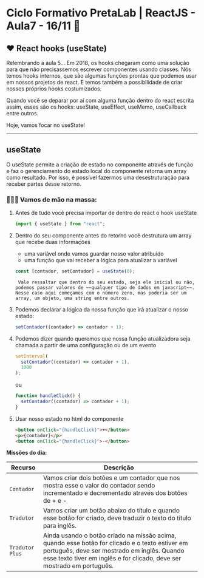 # Ciclo Formativo PretaLab | ReactJS - Aula7 - 16/11 🚀

## ❤️ React hooks (useState)

Relembrando a aula 5...
Em 2018, os hooks chegaram como uma solução para que não precisassemos escrever componentes usando classes. Nós temos hooks internos, que são algumas funções prontas que podemos usar em nossos projetos de react. E temos também a possibilidade de criar nossos próprios hooks costumizados.

Quando você se deparar por aí com alguma função dentro do react escrita assim, esses são os hooks: useState, useEffect, useMemo, useCallback entre outros.

Hoje, vamos focar no useState!

---

## useState

O useState permite a criação de estado no componente através de função e faz o gerenciamento do estado local do componente retorna um array como resultado. Por isso, é possível fazermos uma desestruturação para receber partes desse retorno.
### 👩🏿‍💻 Vamos de mão na massa:

1. Antes de tudo você precisa importar de dentro do react o hook useState

   ```javascript
   import { useState } from "react";
   ```

2. Dentro do seu componente antes do retorno você destrutura um array que recebe duas informações

   - uma variável onde vamos guardar nosso valor atribuido
   - uma função que vai receber a lógica para atualizar a variável

   ```javascript
   const [contador, setContador] = useState(0);
   ```

   ` Vale ressaltar que dentro do seu estado, seja ele inicial ou não, podemos passar valores de ~~qualquer tipo de dados em javacript~~. Nesse caso aqui começamos com o número zero, mas poderia ser um array, um objeto, uma string entre outros.`

3. Podemos declarar a lógica da nossa função que irá atualizar o nosso estado:

   ```javascript
   setContador((contador) => contador + 1);
   ```

4. Podemos dizer quando queremos que nossa função atualizadora seja chamada a partir de uma configuração ou de um evento

   ```javascript
   setInterval(
     setContador((contador) => contador + 1),
     1000
   );
   ```

   ou

   ```javascript
   function handleClick() {
     setContador((contador) => contador + 1);
   }
   ```

5. Usar nosso estado no html do componente

   ```html
   <button onClick="{handleClick}">+</button>
   <p>{contador}</p>
   <button onClick="{handleClick}">-</button>
   ```

**Missões do dia:**

| Recurso | Descrição 
| --- | ---
| `Contador` | Vamos criar dois botões e um contador que nos mostra esse o valor do contador sendo incrementado e decrementado através dos botões de + e - 
| `Tradutor` | Vamos criar um botão abaixo do título e quando esse botão for criado, deve traduzir o texto do titulo para inglês.
| `Tradutor Plus` | Ainda usando o botão criado na missão acima, quando esse botão for clicado e o texto estiver em português, deve ser mostrado em inglês. Quando esse texto tiver em inglês e for clicado, deve ser mostrado em português.
